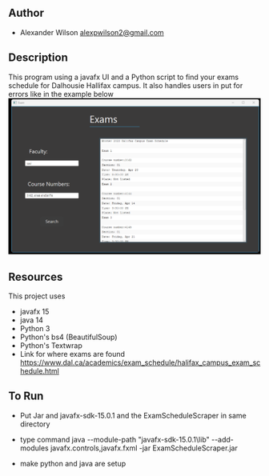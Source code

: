 
## Author

* Alexander Wilson alexpwilson2@gmail.com

## Description 
This program using a javafx UI and a Python script to find your exams schedule for Dalhousie Hallifax campus. 
It also handles users in put for errors like in the example below 
![alt text](https://github.com/awilson02/ExamScheduleScraper/blob/master/image/image.png)

## Resources

This project uses 

* javafx 15 
* java 14
* Python 3
* Python's bs4 (BeautifulSoup)
* Python's Textwrap 
* Link for where exams are found https://www.dal.ca/academics/exam_schedule/halifax_campus_exam_schedule.html


## To Run 
* Put Jar and javafx-sdk-15.0.1 and the ExamScheduleScraper in same directory
* type command 
    java --module-path "javafx-sdk-15.0.1\lib" --add-modules javafx.controls,javafx.fxml -jar ExamScheduleScraper.jar
    
* make python and java are setup 

